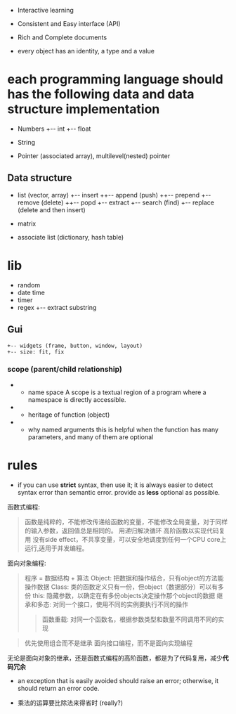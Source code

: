 * Interactive learning
* Consistent and Easy interface (API)
* Rich and Complete documents

* every object has an identity, a type and a value
# each programming language should has the following data and data structure implementation
* Numbers
    +-- int
    +-- float
    
* String 

* Pointer (associated array), multilevel(nested) pointer

## Data structure
* list (vector, array)
    +-- insert
	++-- append (push)
	++-- prepend
    +-- remove (delete)
	++-- popd
    +-- extract
    +-- search (find)
    +-- replace (delete and then insert)

* matrix
* associate list (dictionary, hash table)


# lib
* random
* date time  
* timer
* regex
    +-- extract substring

## Gui
    +-- widgets (frame, button, window, layout)
	+-- size: fit, fix


### scope (parent/child relationship)
* * name space
    A scope is a textual region of a program where a namespace is directly accessible.
* * heritage of function (object)
* * why named arguments
    this is helpful when the function has many parameters, and many of them are optional
     


# rules
* if you can use **strict** syntax, then use it; it is always easier to detect syntax error than semantic error. provide as **less** optional as possible.


函数式编程:
>   函数是纯粹的，不能修改传递给函数的变量，不能修改全局变量，对于同样的输入参数，返回值总是相同的。
>   用递归解决循环
>   高阶函数以实现代码复用
>   没有side effect，不共享变量，可以安全地调度到任何一个CPU core上运行,适用于并发编程。

面向对象编程:
>   程序 = 数据结构 + 算法
>   Object: 把数据和操作结合，只有object的方法能操作数据
>   Class: 类的函数定义只有一份，但object（数据部分）可以有多份
>   this: 隐藏参数，以确定在有多份objects决定操作那个object的数据
>   继承和多态: 对同一个接口，使用不同的实例要执行不同的操作
> > 函数重载: 对同一个函数名，根据参数类型和数量不同调用不同的实现

>   优先使用组合而不是继承
>   面向接口编程，而不是面向实现编程

无论是面向对象的继承，还是函数式编程的高阶函数，都是为了代码复用，减少**代码冗余**

* an exception that is easily avoided should raise an error; otherwise, it should return an error code.

* 乘法的运算要比除法来得省时 (really?)
